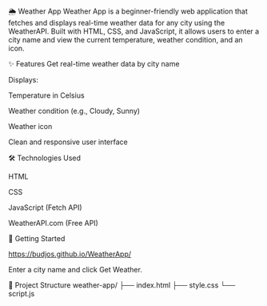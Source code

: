 🌦️ Weather App
Weather App is a beginner-friendly web application that fetches and displays real-time weather data for any city using the WeatherAPI. Built with HTML, CSS, and JavaScript, it allows users to enter a city name and view the current temperature, weather condition, and an icon.

✨ Features
Get real-time weather data by city name

Displays:

Temperature in Celsius

Weather condition (e.g., Cloudy, Sunny)

Weather icon

Clean and responsive user interface

🛠️ Technologies Used

HTML

CSS

JavaScript (Fetch API)

WeatherAPI.com (Free API)


🚀 Getting Started

https://budjos.github.io/WeatherApp/

Enter a city name and click Get Weather.

📁 Project Structure
weather-app/
├── index.html
├── style.css
└── script.js


